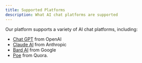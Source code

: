 ```yaml
---
title: Supported Platforms
description: What AI chat platforms are supported
---
```


Our platform supports a variety of AI chat platforms, including:

- [Chat GPT](https://openai.com/blog/chatgpt) from OpenAI
- [Claude AI](https://www.anthropic.com/index/introducing-claude) from Anthropic
- [Bard AI](https://bard.google.com/) from Google
- [Poe](https://poe.com/) from Quora.